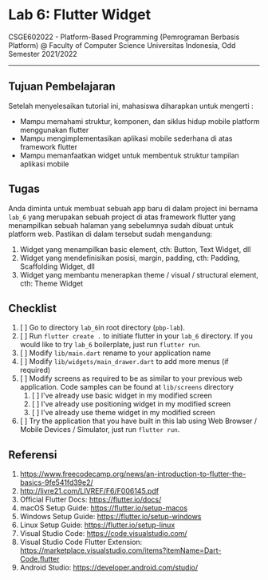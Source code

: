 # Lab 6: Flutter Widget

CSGE602022 - Platform-Based Programming (Pemrograman Berbasis Platform) @
Faculty of Computer Science Universitas Indonesia, Odd Semester 2021/2022

---

## Tujuan Pembelajaran

Setelah menyelesaikan tutorial ini, mahasiswa diharapkan untuk mengerti :

- Mampu memahami struktur, komponen, dan siklus hidup mobile platform menggunakan flutter
- Mampu mengimplementasikan aplikasi mobile sederhana di atas framework flutter 
- Mampu memanfaatkan widget untuk membentuk struktur tampilan aplikasi mobile

## Tugas

Anda diminta untuk membuat sebuah app baru di dalam project ini bernama `lab_6` yang merupakan sebuah project di atas framework flutter yang menampilkan sebuah halaman yang sebelumnya sudah dibuat untuk platform web. Pastikan di dalam tersebut sudah mengandung:

1. Widget yang menampilkan basic element, cth: Button, Text Widget, dll
2. Widget yang mendefinisikan posisi, margin, padding, cth: Padding, Scaffolding Widget, dll
3. Widget yang membantu menerapkan theme / visual / structural element, cth: Theme Widget

## Checklist

1. [ ] Go to directory `lab_6`in root directory (`pbp-lab`).
2. [ ] Run `flutter create .` to initiate flutter in your `lab_6` directory. If you would like to try `lab_6` boilerplate, just run `flutter run`.
3. [ ] Modify `lib/main.dart` rename to your application name
4. [ ] Modify `lib/widgets/main_drawer.dart` to add more menus (if required)
5. [ ] Modify screens as required to be as similar to your previous web application. Code samples can be found at `lib/screens` directory
   1. [ ] I've already use basic widget in my modified screen
   2. [ ] I've already use positioning widget in my modified screen
   3. [ ] I've already use theme widget in my modified screen
6. [ ] Try the application that you have built in this lab using Web Browser / Mobile Devices / Simulator, just run `flutter run`.

## Referensi

1. https://www.freecodecamp.org/news/an-introduction-to-flutter-the-basics-9fe541fd39e2/
2. http://livre21.com/LIVREF/F6/F006145.pdf
3. Official Flutter Docs: https://flutter.io/docs/
4. macOS Setup Guide: https://flutter.io/setup-macos
5. Windows Setup Guide: https://flutter.io/setup-windows
6. Linux Setup Guide: https://flutter.io/setup-linux
7. Visual Studio Code: https://code.visualstudio.com/
8. Visual Studio Code Flutter Extension: https://marketplace.visualstudio.com/items?itemName=Dart-Code.flutter
9. Android Studio: https://developer.android.com/studio/

